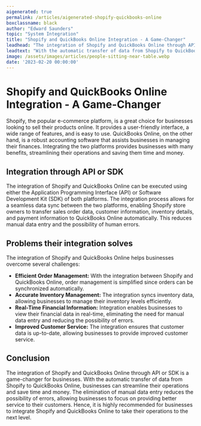 ```yaml
---
aigenerated: true
permalink: /articles/aigenerated-shopify-quickbooks-online
boxclassname: black
author: "Edward Saunders"
topic: "System Integration"
title: "Shopify and QuickBooks Online Integration - A Game-Changer"
leadhead: "The integration of Shopify and QuickBooks Online through API or SDK is a game-changer for businesses"
leadtext: "With the automatic transfer of data from Shopify to QuickBooks Online, businesses can streamline their operations and save time and money. The elimination of manual data entry reduces the possibility of errors, allowing businesses to focus on providing better service to their customers. Hence, it is highly recommended for businesses to integrate Shopify and QuickBooks Online to take their operations to the next level."
image: /assets/images/articles/people-sitting-near-table.webp
date: '2023-02-20 00:00:00'
---
```

<div class="arttext">  
  <h1>Shopify and QuickBooks Online Integration - A Game-Changer</h1>
  
  <p>Shopify, the popular e-commerce platform, is a great choice for businesses looking to sell their products online. It provides a user-friendly interface, a wide range of features, and is easy to use. QuickBooks Online, on the other hand, is a robust accounting software that assists businesses in managing their finances. Integrating the two platforms provides businesses with many benefits, streamlining their operations and saving them time and money.</p>
  
  <h2>Integration through API or SDK</h2>
  
  <p>The integration of Shopify and QuickBooks Online can be executed using either the Application Programming Interface (API) or Software Development Kit (SDK) of both platforms. The integration process allows for a seamless data sync between the two platforms, enabling Shopify store owners to transfer sales order data, customer information, inventory details, and payment information to QuickBooks Online automatically. This reduces manual data entry and the possibility of human errors.</p>
  
  <h2>Problems their integration solves</h2>
  
  <p>The integration of Shopify and QuickBooks Online helps businesses overcome several challenges:</p>
  
  <ul>
    <li><strong>Efficient Order Management:</strong> With the integration between Shopify and QuickBooks Online, order management is simplified since orders can be synchronized automatically.</li>
    <li><strong>Accurate Inventory Management:</strong> The integration syncs inventory data, allowing businesses to manage their inventory levels efficiently.</li>
    <li><strong>Real-Time Financial Information:</strong> Integration enables businesses to view their financial data in real-time, eliminating the need for manual data entry and reducing the possibility of errors.</li>
    <li><strong>Improved Customer Service:</strong> The integration ensures that customer data is up-to-date, allowing businesses to provide improved customer service.</li>
  </ul>
  
  <h2>Conclusion</h2>
  
  <p>The integration of Shopify and QuickBooks Online through API or SDK is a game-changer for businesses. With the automatic transfer of data from Shopify to QuickBooks Online, businesses can streamline their operations and save time and money. The elimination of manual data entry reduces the possibility of errors, allowing businesses to focus on providing better service to their customers. Hence, it is highly recommended for businesses to integrate Shopify and QuickBooks Online to take their operations to the next level.</p>
  
</div>